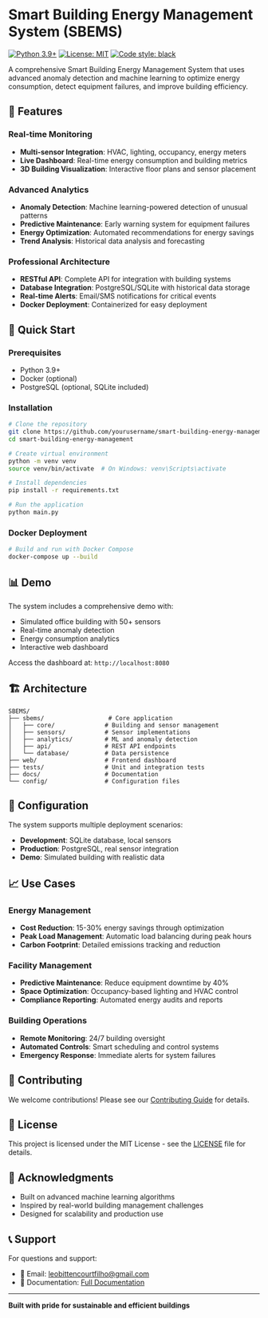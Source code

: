 # Smart Building Energy Management System (SBEMS)

[![Python 3.9+](https://img.shields.io/badge/python-3.9+-blue.svg)](https://www.python.org/downloads/)
[![License: MIT](https://img.shields.io/badge/License-MIT-yellow.svg)](https://opensource.org/licenses/MIT)
[![Code style: black](https://img.shields.io/badge/code%20style-black-000000.svg)](https://github.com/psf/black)

A comprehensive Smart Building Energy Management System that uses advanced anomaly detection and machine learning to optimize energy consumption, detect equipment failures, and improve building efficiency.

## 🏢 Features

### Real-time Monitoring
- **Multi-sensor Integration**: HVAC, lighting, occupancy, energy meters
- **Live Dashboard**: Real-time energy consumption and building metrics
- **3D Building Visualization**: Interactive floor plans and sensor placement

### Advanced Analytics
- **Anomaly Detection**: Machine learning-powered detection of unusual patterns
- **Predictive Maintenance**: Early warning system for equipment failures
- **Energy Optimization**: Automated recommendations for energy savings
- **Trend Analysis**: Historical data analysis and forecasting

### Professional Architecture
- **RESTful API**: Complete API for integration with building systems
- **Database Integration**: PostgreSQL/SQLite with historical data storage
- **Real-time Alerts**: Email/SMS notifications for critical events
- **Docker Deployment**: Containerized for easy deployment

## 🚀 Quick Start

### Prerequisites
- Python 3.9+
- Docker (optional)
- PostgreSQL (optional, SQLite included)

### Installation

```bash
# Clone the repository
git clone https://github.com/yourusername/smart-building-energy-management.git
cd smart-building-energy-management

# Create virtual environment
python -m venv venv
source venv/bin/activate  # On Windows: venv\Scripts\activate

# Install dependencies
pip install -r requirements.txt

# Run the application
python main.py
```

### Docker Deployment

```bash
# Build and run with Docker Compose
docker-compose up --build
```

## 📊 Demo

The system includes a comprehensive demo with:
- Simulated office building with 50+ sensors
- Real-time anomaly detection
- Energy consumption analytics
- Interactive web dashboard

Access the dashboard at: `http://localhost:8080`

## 🏗️ Architecture

```
SBEMS/
├── sbems/                  # Core application
│   ├── core/              # Building and sensor management
│   ├── sensors/           # Sensor implementations
│   ├── analytics/         # ML and anomaly detection
│   ├── api/               # REST API endpoints
│   └── database/          # Data persistence
├── web/                   # Frontend dashboard
├── tests/                 # Unit and integration tests
├── docs/                  # Documentation
└── config/                # Configuration files
```

## 🔧 Configuration

The system supports multiple deployment scenarios:

- **Development**: SQLite database, local sensors
- **Production**: PostgreSQL, real sensor integration
- **Demo**: Simulated building with realistic data

## 📈 Use Cases

### Energy Management
- **Cost Reduction**: 15-30% energy savings through optimization
- **Peak Load Management**: Automatic load balancing during peak hours
- **Carbon Footprint**: Detailed emissions tracking and reduction

### Facility Management
- **Predictive Maintenance**: Reduce equipment downtime by 40%
- **Space Optimization**: Occupancy-based lighting and HVAC control
- **Compliance Reporting**: Automated energy audits and reports

### Building Operations
- **Remote Monitoring**: 24/7 building oversight
- **Automated Controls**: Smart scheduling and control systems
- **Emergency Response**: Immediate alerts for system failures

## 🤝 Contributing

We welcome contributions! Please see our [Contributing Guide](docs/CONTRIBUTING.md) for details.

## 📄 License

This project is licensed under the MIT License - see the [LICENSE](LICENSE) file for details.

## 🙏 Acknowledgments

- Built on advanced machine learning algorithms
- Inspired by real-world building management challenges
- Designed for scalability and production use

## 📞 Support

For questions and support:
- 📧 Email: leobittencourtfilho@gmail.com
- 📖 Documentation: [Full Documentation](docs/README.md)

---

**Built with pride for sustainable and efficient buildings**
